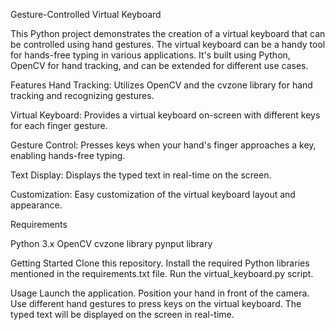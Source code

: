 Gesture-Controlled Virtual Keyboard

This Python project demonstrates the creation of a virtual keyboard that can be controlled using hand gestures. The virtual keyboard can be a handy tool for hands-free typing in various applications. It's built using Python, OpenCV for hand tracking, and can be extended for different use cases.

Features
Hand Tracking: Utilizes OpenCV and the cvzone library for hand tracking and recognizing gestures.

Virtual Keyboard: Provides a virtual keyboard on-screen with different keys for each finger gesture.

Gesture Control: Presses keys when your hand's finger approaches a key, enabling hands-free typing.

Text Display: Displays the typed text in real-time on the screen.

Customization: Easy customization of the virtual keyboard layout and appearance.

Requirements

Python 3.x
OpenCV
cvzone library
pynput library

Getting Started
Clone this repository.
Install the required Python libraries mentioned in the requirements.txt file.
Run the virtual_keyboard.py script.

Usage
Launch the application.
Position your hand in front of the camera.
Use different hand gestures to press keys on the virtual keyboard.
The typed text will be displayed on the screen in real-time.
